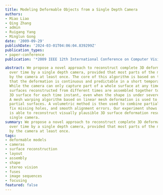 ```yaml
---
title: Modeling Deformable Objects from a Single Depth Camera
authors:
- Miao Liao
- Qing Zhang
- admin
- Ruigang Yang
- Minglun Gong
date: '2009-09-29'
publishDate: '2024-03-01T04:06:04.839299Z'
publication_types:
- paper-conference
publication: '*2009 IEEE 12th International Conference on Computer Vision (ICCV Oral)*'

abstract: We propose a novel approach to reconstruct complete 3D deformable models
  over time by a single depth camera, provided that most parts of the models are observed
  by the camera at least once. The core of this algorithm is based on the assumption
  that the deformation is continuous and predictable in a short temporal interval.
  While the camera can only capture part of a whole surface at any time instant, partial
  surfaces reconstructed from different times are assembled together to form a complete
  3D surface for each time instant, even when the shape is under severe deformation.
  A mesh warping algorithm based on linear mesh deformation is used to align different
  partial surfaces. A volumetric method is then used to combine partial surfaces,
  fix missing holes, and smooth alignment errors. Our experiment shows that this approach
  is able to reconstruct visually plausible 3D surface deformation results with a
  single camera.
summary: We propose a novel approach to reconstruct complete 3D deformable models
  over time by a single depth camera, provided that most parts of the models are observed
  by the camera at least once.
tags:
- deformable models
- cameras
- surface reconstruction
- layout
- assembly
- shape
- stereo vision
- fuses
- image sequences
- focusing
featured: false
---
```

